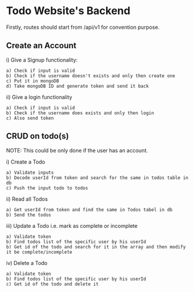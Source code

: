 # Todo Website's Backend

Firstly, routes should start from /api/v1 for convention purpose.

## Create an Account

i) Give a Signup functionality:

    a) Check if input is valid
    b) Check if the username doesn't exists and only then create one
    c) Put it in mongoDB
    d) Take mongoDB ID and generate token and send it back

ii) Give a login functionality

    a) Check if input is valid
    b) Check if the username does exists and only then login
    c) Also send token

## CRUD on todo(s)

NOTE: This could be only done if the user has an account.

i) Create a Todo

    a) Validate inputs
    b) Decode userId from token and search for the same in todos table in db
    c) Push the input todo to todos

ii) Read all Todos

    a) Get userId from token and find the same in Todos tabel in db
    b) Send the todos

iii) Update a Todo i.e. mark as complete or incomplete

    a) Validate token
    b) Find todos list of the specific user by his userId
    b) Get id of the todo and search for it in the array and then modify it be complete/incomplete

iv) Delete a Todo

    a) Validate token
    b) Find todos list of the specific user by his userId
    c) Get id of the todo and delete it
